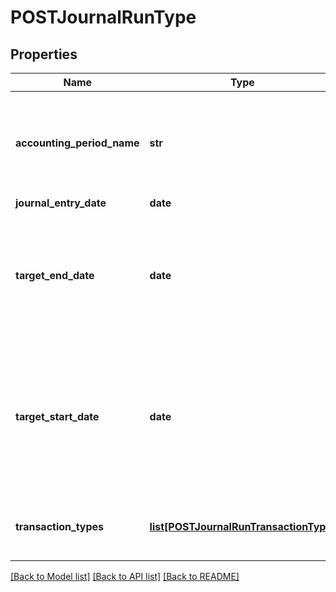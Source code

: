 # POSTJournalRunType

## Properties
Name | Type | Description | Notes
------------ | ------------- | ------------- | -------------
**accounting_period_name** | **str** | Name of the accounting period.  This field determines the target start and end dates of the journal run.  Required if you do not include &#x60;targetStartDate&#x60; and &#x60;targetEndDate&#x60;.  | [optional] 
**journal_entry_date** | **date** | Date of the journal entry.  | 
**target_end_date** | **date** | The target end date of the journal run.  If you include &#x60;accountingPeriodName&#x60;, the &#x60;targetEndDate&#x60; must be empty or the same as the end date of the accounting period specified in &#x60;accountingPeriodName&#x60;.  | [optional] 
**target_start_date** | **date** | The target start date of the journal run.  Required if you include targetEndDate.  If you include &#x60;accountingPeriodName&#x60;, the &#x60;targetStartDate&#x60; must be empty or the same as the start date of the accounting period specified in &#x60;accountingPeriodName&#x60;.  | [optional] 
**transaction_types** | [**list[POSTJournalRunTransactionType]**](POSTJournalRunTransactionType.md) | Transaction types included in the journal run.  You can include one or more transaction types.  | 

[[Back to Model list]](../README.md#documentation-for-models) [[Back to API list]](../README.md#documentation-for-api-endpoints) [[Back to README]](../README.md)


